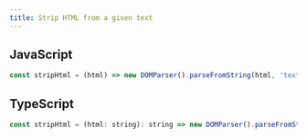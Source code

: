 ```yaml
---
title: Strip HTML from a given text
---
```


## JavaScript
```js
const stripHtml = (html) => new DOMParser().parseFromString(html, 'text/html').body.textContent || ''
```

## TypeScript
```js
const stripHtml = (html: string): string => new DOMParser().parseFromString(html, 'text/html').body.textContent || ''
```
